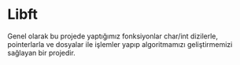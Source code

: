 # Libft
 Genel olarak bu projede yaptığımız fonksiyonlar char/int dizilerle, pointerlarla ve dosyalar ile işlemler yapıp algoritmamızı geliştirmemizi sağlayan bir projedir.
